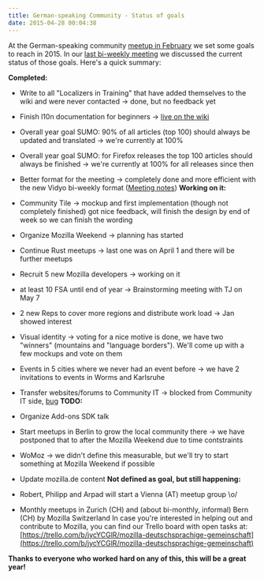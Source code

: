 ```yaml
---
title: German-speaking Community - Status of goals
date: 2015-04-28 00:04:38
---
```


At the German-speaking community [meetup in February](http://www.michaelkohler.info/2015/mozilla-german-speaking-community-meetup-2015-day1) we set some goals to reach in 2015\. In our [last bi-weekly meeting](https://air.mozilla.org/german-speaking-community-bi-weekly-meeting-20150423/) we discussed the current status of those goals. Here's a quick summary:

**Completed:**

*   Write to all "Localizers in Training" that have added themselves to the wiki and were never contacted -&gt; done, but no feedback yet
*   Finish l10n documentation for beginners -&gt; [live on the wiki](https://wiki.mozilla.org/L10n:Teams:de/Dokumentation)
*   Overall year goal SUMO: 90% of all articles (top 100) should always be updated and translated -&gt; we're currently at 100%
*   Overall year goal SUMO: for Firefox releases the top 100 articles should always be finished -&gt; we're currently at 100% for all releases since then
*   Better format for the meeting -&gt; completely done and more efficient with the new Vidyo bi-weekly format ([Meeting notes](https://wiki.mozilla.org/De/Meetings))
**Working on it:**

*   Community Tile -&gt; mockup and first implementation (though not completely finished) got nice feedback, will finish the design by end of week so we can finish the wording
*   Organize Mozilla Weekend -&gt; planning has started
*   Continue Rust meetups -&gt; last one was on April 1 and there will be further meetups
*   Recruit 5 new Mozilla developers -&gt; working on it
*   at least 10 FSA until end of year -&gt; Brainstorming meeting with TJ on May 7
*   2 new Reps to cover more regions and distribute work load -&gt; Jan showed interest
*   Visual identity -&gt; voting for a nice motive is done, we have two "winners" (mountains and "language borders"). We'll come up with a few mockups and vote on them
*   Events in 5 cities where we never had an event before -&gt; we have 2 invitations to events in Worms and Karlsruhe
*   Transfer websites/forums to Community IT -&gt; blocked from Community IT side, [bug](https://bugzilla.mozilla.org/show_bug.cgi?id=1119329)
**TODO:**

*   Organize <span class="message"><span class="content">Add-ons SDK</span></span> talk
*   Start meetups in Berlin to grow the local community there -&gt; we have postponed that to after the Mozilla Weekend due to time contstraints
*   WoMoz -&gt; we didn't define this measurable, but we'll try to start something at Mozilla Weekend if possible
*   Update mozilla.de content
**Not defined as goal, but still happening:**

*   Robert, Philipp and Arpad will start a Vienna (AT) meetup group \o/
*   Monthly meetups in Zurich (CH) and (about bi-monthly, informal) Bern (CH) by Mozilla Switzerland
In case you're interested in helping out and contribute to Mozilla, you can find our Trello board with open tasks at: [https://trello.com/b/jycYCGlR/mozilla-deutschsprachige-gemeinschaft](https://trello.com/b/jycYCGlR/mozilla-deutschsprachige-gemeinschaft)

**Thanks to everyone who worked hard on any of this, this will be a great year!**
